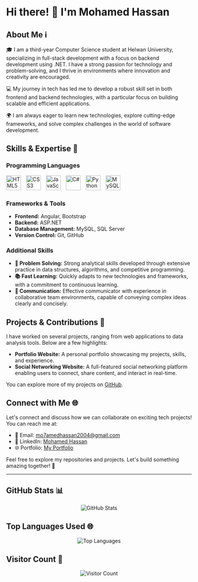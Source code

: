 # Hi there! 👋 I'm Mohamed Hassan

## About Me ℹ️
🎓 I am a third-year Computer Science student at Helwan University, specializing in full-stack development with a focus on backend development using .NET. I have a strong passion for technology and problem-solving, and I thrive in environments where innovation and creativity are encouraged.

💻 My journey in tech has led me to develop a robust skill set in both frontend and backend technologies, with a particular focus on building scalable and efficient applications.

🌍 I am always eager to learn new technologies, explore cutting-edge frameworks, and solve complex challenges in the world of software development.

## Skills & Expertise 🚀

### Programming Languages
<p align="left">
  <img src="https://cdn.jsdelivr.net/gh/devicons/devicon/icons/html5/html5-original.svg" alt="HTML5" width="40" height="40" style="margin-right: 10px;"/>
  <img src="https://cdn.jsdelivr.net/gh/devicons/devicon/icons/css3/css3-original.svg" alt="CSS3" width="40" height="40" style="margin-right: 10px;"/>
  <img src="https://cdn.jsdelivr.net/gh/devicons/devicon/icons/javascript/javascript-original.svg" alt="JavaScript" width="40" height="40" style="margin-right: 10px;"/>
  <img src="https://cdn.jsdelivr.net/gh/devicons/devicon/icons/csharp/csharp-original.svg" alt="C#" width="40" height="40" style="margin-right: 10px;"/>
  <img src="https://cdn.jsdelivr.net/gh/devicons/devicon/icons/python/python-original.svg" alt="Python" width="40" height="40" style="margin-right: 10px;"/>
  <img src="https://cdn.jsdelivr.net/gh/devicons/devicon/icons/mysql/mysql-original.svg" alt="MySQL" width="40" height="40" style="margin-right: 10px;"/>
</p>

### Frameworks & Tools
- **Frontend:** Angular, Bootstrap
- **Backend:** ASP.NET
- **Database Management:** MySQL, SQL Server
- **Version Control:** Git, GitHub

### Additional Skills
- **🚀 Problem Solving:** Strong analytical skills developed through extensive practice in data structures, algorithms, and competitive programming.
- **📚 Fast Learning:** Quickly adapts to new technologies and frameworks, with a commitment to continuous learning.
- **💬 Communication:** Effective communicator with experience in collaborative team environments, capable of conveying complex ideas clearly and concisely.

## Projects & Contributions 💼

I have worked on several projects, ranging from web applications to data analysis tools. Below are a few highlights:

- **Portfolio Website:** A personal portfolio showcasing my projects, skills, and experience.
- **Social Networking Website:** A full-featured social networking platform enabling users to connect, share content, and interact in real-time.

You can explore more of my projects on [GitHub](https://github.com/YourGitHubUsername).

## Connect with Me 🌐
Let's connect and discuss how we can collaborate on exciting tech projects! You can reach me at:
- 📧 Email: mo7amedhassan2004@gmail.com
- 💼 LinkedIn: [Mohamed Hassan](https://www.linkedin.com/in/mohamed-hassan-07137827b)
- 🌐 Portfolio: [My Portfolio](https://fzkhfeq3ezbf7p6hqazzmg.on.drv.tw/mohamedhassan.portfolio/)

Feel free to explore my repositories and projects. Let's build something amazing together! 🌟

---

## GitHub Stats 📊
<p align="center">
  <img src="https://github-readme-stats.vercel.app/api?username=MohamedHassan2004&show_icons=true&theme=radical" alt="GitHub Stats" style="animation: bounce 2s infinite;"/>
</p>

## Top Languages Used 🌐
<p align="center">
  <img src="https://github-readme-stats.vercel.app/api/top-langs/?username=YourGitHubUsername&layout=compact&theme=radical" alt="Top Languages" style="animation: bounce 2s infinite;"/>
</p>

## Visitor Count 👀
<p align="center">
  <img src="https://profile-counter.glitch.me/YourGitHubUsername/count.svg" alt="Visitor Count" style="animation: bounce 2s infinite;"/>
</p>
